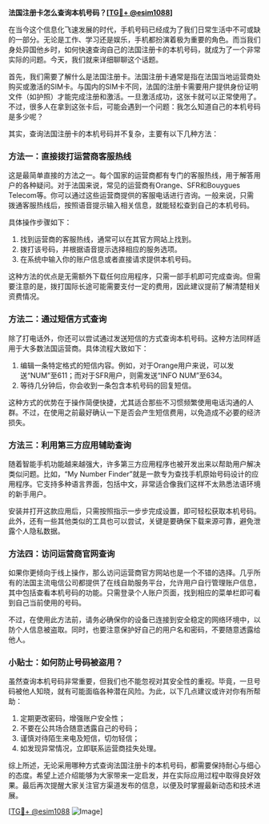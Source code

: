 **法国注册卡怎么查询本机号码？[[TG💪+ @esim1088](https://t.me/s/esim1088)]**

在当今这个信息化飞速发展的时代，手机号码已经成为了我们日常生活中不可或缺的一部分。无论是工作、学习还是娱乐，手机都扮演着极为重要的角色。而当我们身处异国他乡时，如何快速查询自己的法国注册卡的本机号码，就成为了一个非常实际的问题。今天，我们就来详细聊聊这个话题。

首先，我们需要了解什么是法国注册卡。法国注册卡通常是指在法国当地运营商处购买或激活的SIM卡。与国内的SIM卡不同，法国的注册卡需要用户提供身份证明文件（如护照）才能完成注册和激活。一旦激活成功，这张卡就可以正常使用了。不过，很多人在拿到这张卡后，可能会遇到一个问题：我怎么知道自己的本机号码是多少呢？

其实，查询法国注册卡的本机号码并不复杂，主要有以下几种方法：

### 方法一：直接拨打运营商客服热线

这是最简单直接的方法之一。每个国家的运营商都有专门的客服热线，用于解答用户的各种疑问。对于法国来说，常见的运营商有Orange、SFR和Bouygues Telecom等。你可以通过这些运营商提供的客服电话进行咨询。一般来说，只需拨通客服热线后，按照语音提示输入相关信息，就能轻松查到自己的本机号码。

具体操作步骤如下：
1. 找到运营商的客服热线，通常可以在其官方网站上找到。
2. 拨打该号码，并根据语音提示选择相应的服务选项。
3. 在系统中输入你的账户信息或者直接请求提供本机号码。

这种方法的优点是无需额外下载任何应用程序，只需一部手机即可完成查询。但需要注意的是，拨打国际长途可能需要支付一定的费用，因此建议提前了解清楚相关资费情况。

### 方法二：通过短信方式查询

除了打电话外，你还可以尝试通过发送短信的方式查询本机号码。这种方法同样适用于大多数法国运营商。具体流程大致如下：

1. 编辑一条特定格式的短信内容。例如，对于Orange用户来说，可以发送“NUM”至611；而对于SFR用户，则需发送“INFO NUM”至634。
2. 等待几分钟后，你会收到一条包含本机号码的回复短信。

这种方式的优势在于操作简便快捷，尤其适合那些不习惯频繁使用电话沟通的人群。不过，在使用之前最好确认一下是否会产生短信费用，以免造成不必要的经济损失。

### 方法三：利用第三方应用辅助查询

随着智能手机功能越来越强大，许多第三方应用程序也被开发出来以帮助用户解决类似问题。比如，“My Number Finder”就是一款专为查找手机原始号码设计的应用程序。它支持多种语言界面，包括中文，非常适合像我们这样不太熟悉法语环境的新手用户。

安装并打开这款应用后，只需按照指示一步步完成设置，即可轻松获取本机号码。此外，还有一些其他类似的工具也可以尝试，关键是要确保下载来源可靠，避免泄露个人隐私数据。

### 方法四：访问运营商官网查询

如果你更倾向于线上操作，那么访问运营商官方网站也是一个不错的选择。几乎所有的法国主流电信公司都提供了在线自助服务平台，允许用户自行管理账户信息，其中包括查看本机号码的功能。只需登录个人账户页面，找到相应的菜单栏即可看到自己当前使用的号码。

不过，在使用此方法前，请务必确保你的设备已连接到安全稳定的网络环境中，以防个人信息被盗取。同时，也要注意保护好自己的用户名和密码，不要随意透露给他人。

### 小贴士：如何防止号码被盗用？

虽然查询本机号码非常重要，但我们也不能忽视对其安全性的重视。毕竟，一旦号码被他人知晓，就有可能面临各种潜在风险。为此，以下几点建议或许对你有所帮助：

1. 定期更改密码，增强账户安全性；
2. 不要在公共场合随意透露自己的号码；
3. 谨慎对待陌生来电及短信，切勿轻信；
4. 如发现异常情况，立即联系运营商挂失处理。

综上所述，无论采用哪种方式查询法国注册卡的本机号码，都需要保持耐心与细心的态度。希望上述介绍能够为大家带来一定启发，并在实际应用过程中取得良好效果。最后再次提醒大家关注官方渠道发布的信息，以便及时掌握最新动态和技术进展。

[[TG💪+ @esim1088](https://t.me/s/esim1088) ![Image](https://i.postimg.cc/4NQfJmqS/Snipaste-2025-05-13-00-14-12.png)]